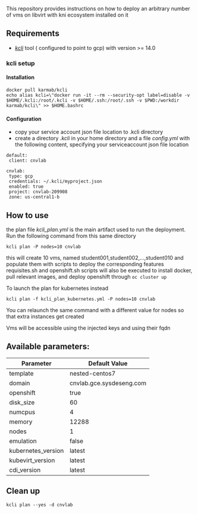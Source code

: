 
This repository provides instructions on how to deploy an arbitrary number of vms on libvirt with kni ecosystem installed on it

## Requirements

- [*kcli*](https://github.com/karmab/kcli) tool ( configured to point to gcp) with version >= 14.0

### kcli setup

#### Installation 

```
docker pull karmab/kcli
echo alias kcli=\"docker run -it --rm --security-opt label=disable -v $HOME/.kcli:/root/.kcli -v $HOME/.ssh:/root/.ssh -v $PWD:/workdir karmab/kcli\" >> $HOME.bashrc
```

#### Configuration

- copy your service account json file location to .kcli directory
- create a directory *.kcli* in your home directory and a file *config.yml* with the following content, specifying your serviceaccount json file location

```
default:
 client: cnvlab

cnvlab:
 type: gcp
 credentials: ~/.kcli/myproject.json
 enabled: true
 project: cnvlab-209908
 zone: us-central1-b

```

## How to use

the plan file  *kcli_plan.yml* is the main artifact used to run the deployment.
Run the following command from this same directory

```
kcli plan -P nodes=10 cnvlab
```

this will create 10 vms, named student001,student002,...,student010 and populate them with scripts to deploy the corresponding features
requisites.sh and openshift.sh scripts will also be executed to install docker, pull relevant images, and deploy openshift through `oc cluster up`

To launch the plan for kubernetes instead

```
kcli plan -f kcli_plan_kubernetes.yml -P nodes=10 cnvlab
```

You can relaunch the same command with a different value for nodes so that extra instances get created

Vms will be accessible using the injected keys and using their fqdn

## Available parameters:

| Parameter         | Default Value            |
|------------------ |--------------------------|
|template           | nested-centos7           | 
|domain             | cnvlab.gce.sysdeseng.com |
|openshift          | true                     |
|disk_size          | 60                       |
|numcpus            | 4                        |
|memory             | 12288                    |
|nodes              | 1                        |
|emulation          | false                    |
|kubernetes_version | latest                   |
|kubevirt_version   | latest                   | 
|cdi_version        | latest                   |

## Clean up

```
kcli plan --yes -d cnvlab
```
